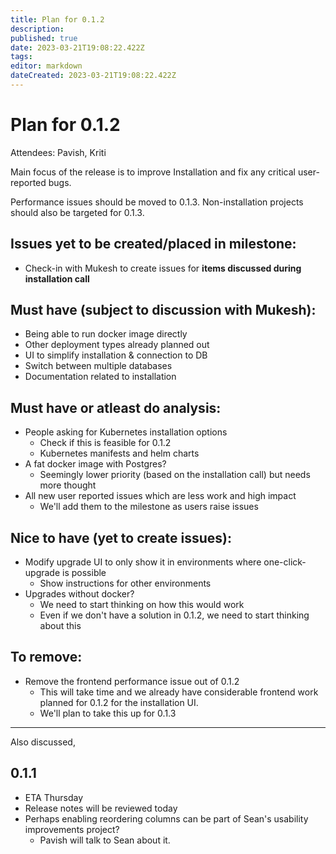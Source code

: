 ```yaml
---
title: Plan for 0.1.2
description: 
published: true
date: 2023-03-21T19:08:22.422Z
tags: 
editor: markdown
dateCreated: 2023-03-21T19:08:22.422Z
---
```


# Plan for 0.1.2


Attendees: Pavish, Kriti

Main focus of the release is to improve Installation and fix any critical user-reported bugs.

Performance issues should be moved to 0.1.3. Non-installation projects should also be targeted for 0.1.3.

## Issues yet to be created/placed in milestone:
- Check-in with Mukesh to create issues for **items discussed during installation call**

## Must have (subject to discussion with Mukesh):
  - Being able to run docker image directly
  - Other deployment types already planned out
  - UI to simplify installation & connection to DB
  - Switch between multiple databases
  - Documentation related to installation

## Must have or atleast do analysis:
  - People asking for Kubernetes installation options
    - Check if this is feasible for 0.1.2
    - Kubernetes manifests and helm charts
  - A fat docker image with Postgres?
    - Seemingly lower priority (based on the installation call) but needs more thought
  - All new user reported issues which are less work and high impact
    - We'll add them to the milestone as users raise issues

## Nice to have (yet to create issues):
  - Modify upgrade UI to only show it in environments where one-click-upgrade is possible
    - Show instructions for other environments
  - Upgrades without docker?
    - We need to start thinking on how this would work
    - Even if we don't have a solution in 0.1.2, we need to start thinking about this

## To remove:
  - Remove the frontend performance issue out of 0.1.2
    - This will take time and we already have considerable frontend work planned for 0.1.2 for the installation UI.
    - We'll plan to take this up for 0.1.3

---
Also discussed,

## 0.1.1
- ETA Thursday
- Release notes will be reviewed today
- Perhaps enabling reordering columns can be part of Sean's usability improvements project?
    - Pavish will talk to Sean about it.
